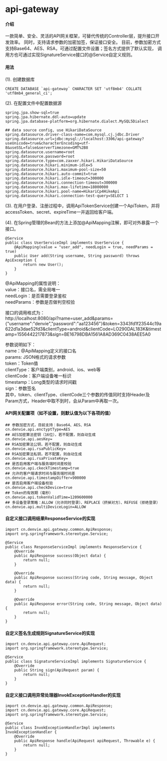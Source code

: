# api-gateway

#### 介绍
一款简单、安全、灵活的API网关框架，可替代传统的Controller层，提升接口开发效率。
同时，支持请求参数的加密加签，保证接口安全。
目前，参数加密方式支持Base64、AES、RSA，可通过配置文件设置；签名方式提供了默认实现，
调用方也可通过实现SignatureService接口的@Service自定义规则。

#### 用法
(1). 创建数据库
```
CREATE DATABASE `api-gateway` CHARACTER SET 'utf8mb4' COLLATE 'utf8mb4_general_ci';
```

(2). 在配置文件中配置数据源
```
spring.jpa.show-sql=true
spring.jpa.hibernate.ddl-auto=update
spring.jpa.database-platform=org.hibernate.dialect.MySQL5Dialect

## data source config, use HikariDataSource
spring.datasource.driver-class-name=com.mysql.cj.jdbc.Driver
spring.datasource.url=jdbc:mysql://localhost:3306/api-gateway?useUnicode=true&characterEncoding=utf-8&useSSL=false&serverTimezone=GMT%2B8
spring.datasource.username=root
spring.datasource.password=root
spring.datasource.type=com.zaxxer.hikari.HikariDataSource
spring.datasource.hikari.minimum-idle=5
spring.datasource.hikari.maximum-pool-size=50
spring.datasource.hikari.auto-commit=true
spring.datasource.hikari.idle-timeout=300000
spring.datasource.hikari.connection-timeout=300000
spring.datasource.hikari.max-lifetime=18000000
spring.datasource.hikari.pool-name=HikariCp4HikeApi
spring.datasource.hikari.connection-test-query=SELECT 1
```

(3). 在用户登录、注册过程中，调用ApiTokenService创建一个ApiToken，并将accessToken、secret、expireTime一并返回给客户端。

(4). 在Spring管理的Bean的方法上添加@ApiMapping注解，即可对外暴露一个接口。
```
@Service
public class UserServiceImpl implements UserService {
    @ApiMapping(value = "user_add", needLogin = true, needParams = true)
    public User add(String username, String password) throws ApiException {
        return new User();
    }
}
```
@ApiMapping的属性说明：  
value：接口名，需全局唯一  
needLogin：是否需要登录鉴权  
needParams：参数是否做判空校验  

接口的调用格式为：  
http://localhost:8080/api?name=user_add&params={"username":"denvie","password":"aa123456"}&token=3343fd1f23544c19a622d1a3dae52fd3&clientType=android&clientCode=LO290DAL183K&timestamp=1556442217873&sign=BE16798DBA1561A8AD369C0438AEE5A0  

参数说明如下：  
name：@ApiMapping定义的接口名  
params: JSON格式的请求参数  
token：Token值  
clientType：客户端类别，android、ios、web等  
clientCode：客户端设备唯一标识  
timestamp：Long类型的请求时间戳  
sign：参数签名  
其中，token、clientType、clientCode三个参数的传值同时支持Header及Param方式，Header中取不到时，会从Param中再取一次。

#### API网关配置项（如不设置，则默认值为以下各项的值）
```
## 参数加密方式，目前支持：Base64、AES、RSA
cn.denvie.api.enctyptType=AES
## AES加密算法密钥（16位），若不配置，则自动生成
cn.denvie.api.aesKey=
## RSA加密算法公钥，若不配置，则自动生成
cn.denvie.api.rsaPublicKey=
## RSA加密算法私钥，若不配置，则自动生成
cn.denvie.api.rsaPrivateKey=
## 是否启用客户端与服务端时间差校验
cn.denvie.api.ckeckTimestamp=true
## 允许的客户端请求时间与服务端时间差
cn.denvie.api.timestampDiffer=900000
## 是否启用客户端设备校验
cn.denvie.api.checkDevice=true
## Token的有效期（毫秒）
cn.denvie.api.tokenValidTime=1209600000
## 多设备登录策略：ALLOW（允许同时登录）、REPLACE（挤掉对方）、REFUSE（拒绝登录）
cn.denvie.api.multiDeviceLogin=ALLOW
```

#### 自定义接口调用结果ResponseService的实现
```
import cn.denvie.api.gateway.common.ApiResponse;
import org.springframework.stereotype.Service;

@Service
public class ResponseServiceImpl implements ResponseService {
    @Override
    public ApiResponse success(Object data) {
        return null;
    }

    @Override
    public ApiResponse success(String code, String message, Object data) {
        return null;
    }

    @Override
    public ApiResponse error(String code, String message, Object data) {
        return null;
    }
}
```

#### 自定义签名生成规则SignatureService的实现
```
import cn.denvie.api.gateway.core.ApiRequest;
import org.springframework.stereotype.Service;

@Service
public class SignatureServiceImpl implements SignatureService {
    @Override
    public String sign(ApiRequest param) {
        return null;
    }
}
```

#### 自定义接口调用异常处理器InvokExceptionHandler的实现
```
import cn.denvie.api.gateway.common.ApiResponse;
import cn.denvie.api.gateway.core.ApiRequest;
import org.springframework.stereotype.Service;

@Service
public class InvokExceptionHandlerImpl implements InvokExceptionHandler {
    @Override
    public ApiResponse handle(ApiRequest apiRequest, Throwable e) {
        return null;
    }
}
```
